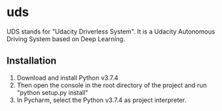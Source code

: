 # uds
UDS stands for "Udacity Driverless System". It is a Udacity Autonomous Driving System based on Deep Learning. 

## Installation

1. Download and install Python v3.7.4 
2. Then open the console in the root directory of the project and run "python setup.py install"
3. In Pycharm, select the Python v3.7.4 as project interpreter.